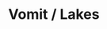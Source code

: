 ---
ee_id_thing: '4278'
site: '1'
type: '2'
inv_num: 2015-064
url: 2015-064-vomit-lakes
title: Vomit / Lakes
year: '2015'
display_year: '2015'
medium: 1920x1080 H.264/MPEG-4 Part 10 looped digital file (from 11 lossless TIF masters),
  media player, 70” flatscreen, armature, various cables
dims: 79 x 36.5 x 11 inches
pitch: ''
ps: ''
live_url: ''
related: ''
youtube: ''
related_code: ''
imgs: vomit-lakes-2015-064-full-database-ih.jpg
subheading: ''
download: ''
add_credit: ''
commission: ''
layout: things-i-made
---